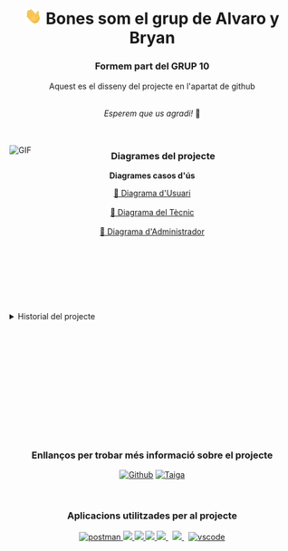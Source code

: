 <h1 align="center"><img src="https://raw.githubusercontent.com/ABSphreak/ABSphreak/master/gifs/Hi.gif" width="30px" /> Bones som el grup de Alvaro y Bryan</h1>
<h3 align="center">Formem part del GRUP 10</h3>

<div align="center">
Aquest es el disseny del projecte en l'apartat de github <br>
 <br>

<i>Esperem que us agradi!</i> 🚀
<br>
<br>
<br>
</div>

<div>
<img align="left" alt="GIF" src="https://i.pinimg.com/originals/e4/26/70/e426702edf874b181aced1e2fa5c6cde.gif" />
</div>
<div align="center">
  <h3>Diagrames del projecte</h3>

  <strong>Diagrames casos d'ús</strong>
  <p>
    <a href="diagrames/Diagrama_CU_Usuari.drawio.png" target="_blank">📄 Diagrama d'Usuari </a> <br><br>
    <a href="diagrames/Diagrama_CU_Tecnic.drawio.png" target="_blank">📄 Diagrama del Tècnic </a> <br><br>
    <a href="diagrames/Diagrama_CU_Administrador.drawio.png" target="_blank">📄 Diagrama d'Administrador</a>
  </p>
</div>
<br>
<br>
<br>
<br>
<br>
<br>
<br>



<div>
<details>
<summary align="left">Historial del projecte
</summary>
<strong>22/04/2025</strong><br><br><br>
<p>En aquest dia creem el Taiga i el grup en el repositori de github també creem el disseny de tot el github per a tenir una bona presentacio dels diagrames</p>

</details>
</div>

<br>
<br>
<br>
<br>
<br>
<br>
<br>
<br>
<br>
<br>
<br>
<br>

<div align="center">
<h3>Enllanços per trobar més informació sobre el projecte</h3>
<p>
<a href="https://github.com/inspedralbes/projecte-1daw-24-25-daw1pj-PataPim" target="_blank"><img alt="Github" src="https://img.shields.io/badge/GitHub-%2312100E.svg?&style=for-the-badge&logo=Github&logoColor=white" width='100' height='30' /></a> 
<a href="https://tree.taiga.io/project/bryanruzafagon-daw1pj10/backlog" target="_blank"><img alt="Taiga" src="https://docs.taiga.io/imgs/logo.png"  width='100' height='30'  /></a> 
</p>
</div>

<br>

<div align="center">
<h3>Aplicacions utilitzades per al projecte </h3> 

<a href="https://www.php.net/" target="_blank"> <img src="https://www.vectorlogo.zone/logos/php/php-icon.svg" alt="postman" width="45" height="45"/> </a> 
    <a href="https://www.w3.org/html/" target="_blank"> <img src="https://img.icons8.com/color/48/000000/html-5.png"/> </a> 
    <a href="https://www.w3schools.com/css/" target="_blank"> <img src="https://img.icons8.com/color/48/000000/css3.png"/> </a> 
    <a href="https://developer.mozilla.org/en-US/docs/Web/JavaScript" target="_blank"> <img src="https://img.icons8.com/color/48/000000/javascript.png"/> </a> 
    <a style="padding-right:8px;" href="https://www.mysql.com/" target="_blank"> <img src="https://img.icons8.com/fluent/50/000000/mysql-logo.png"/> </a>
    <a style="padding-right:8px;" href="https://nodejs.org" target="_blank"> <img src="https://img.icons8.com/color/48/000000/nodejs.png"/> </a> 
       <a href="https://code.visualstudio.com/" target="_blank"> <img src="https://www.vectorlogo.zone/logos/visualstudio_code/visualstudio_code-icon.svg" alt="vscode" width="45" height="45"/> </a>

</div>
